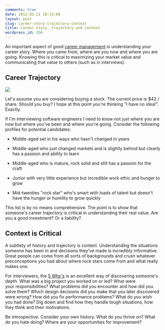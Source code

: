 ```yaml
---
comments: true
date: 2012-03-21 18:13:08
layout: post
slug: career-story-trajectory-context
title: Career story, trajectory and context
wordpress_id: 356
---
```


An important aspect of good [career management](http://mrdanadams.com/2012/your-career-is-a-business/) is understanding your career story. Where you came from, where are you now and where you are going. Knowing this is critical to maximizing your market value and communicating that value to others (such as in interviews).

<!-- more -->

## Career Trajectory


![](http://mrdanadams.com/wp-content/uploads/2012/03/career_trajectory.png)

Let's assume you are considering buying a stock. The current price is $42 / share. Should you buy? I hope at this point you're thinking "I have no idea!". Exactly.

If I'm interviewing software engineers I need to know not just where you are now but where you've been and where you're going. Consider the following profiles for potential candidates:



	
  * Middle-aged set in his ways who hasn't changed in years

	
  * Middle-aged who just changed markets and is slightly behind but clearly has a passion and ability to learn

	
  * Middle-aged who is mature, rock solid and still has a passion for the craft

	
  * Junior with very little experience but incredible work ethic and hunger to grow

	
  * Mid-twenties "rock star" who's smart with loads of talent but doesn't have the hunger or humility to grow quickly




This list is by no means comprehensive. The point is to show that someone's career trajectory is critical in understanding their real value. Are you a good investment? Or a liability?




## Context is Critical


A subtlety of history and trajectory is context. Understanding the situations someone has been in and decisions they've made is incredibly informative. Great people can come from all sorts of backgrounds and crush whatever preconceptions you had about where rock stars come from and what really makes one.

For interviewers, the [5 Why's](http://en.wikipedia.org/wiki/5_Whys) is an excellent way of discovering someone's depth. What was a big project you worked on or led? What were your responsibilities? What problems did you encounter and how did you solve them? Which design decisions did you make that you later discovered were wrong? How did you fix performance problems? What do you wish you had done? Dig down and find how they handle tough situations, how they think and their motivations.

Be introspective. Consider your own history. What do you thrive on? What do you hate doing? Where are your opportunities for improvement?
